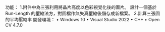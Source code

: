 功能：
   1.附件中為三張利用將晶片高度以色彩視覺化後的圖片。 設計一個基於 Run-Length 的壓縮法方，對圖檔作無失真壓縮後儲存成新檔案。
   2.計算三張圖的平均壓縮率
開發環境：
•	Windows 10
•	Visual Studio 2022
•	C++
•	Open CV 4.7.0
